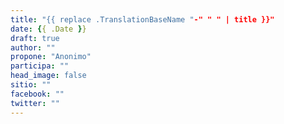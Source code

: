```yaml
---
title: "{{ replace .TranslationBaseName "-" " " | title }}"
date: {{ .Date }}
draft: true
author: ""
propone: "Anonimo"
participa: ""
head_image: false
sitio: ""
facebook: ""
twitter: ""
---
```

